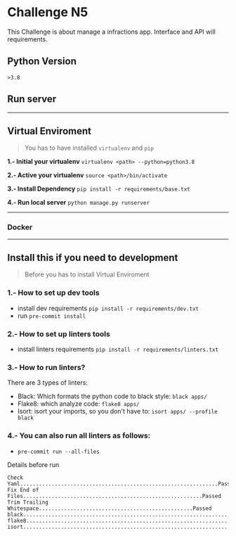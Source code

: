 # Challenge N5
This Challenge is about manage a infractions app. Interface and API will requirements.

## Python Version
`>3.8`

## Run server

***
## Virtual Enviroment
> You has to have installed  `virtualenv` and `pip`

**1.- Initial your virtualenv**
`virtualenv <path> --python=python3.8`

**2.- Active your virtualenv**
`source <path>/bin/activate`

**3.- Install Dependency**
`pip install -r requirements/base.txt`

**4.- Run local server**
`python manage.py runserver`
***
### Docker

***
## Install this if you need to development
> Before you has to install Virtual Enviroment

### 1.- How to set up dev tools
* install dev requirements  `pip install -r requirements/dev.txt`
* run  `pre-commit install`

### 2.- How to set up linters tools
* install linters requirements  `pip install -r requirements/linters.txt`

### 3.- How to run linters?
There are 3 types of linters:
* Black: Which formats the python code to black style: `black apps/`
* Flake8: which analyze code: `flake8 apps/`
* Isort: isort your imports, so you don't have to: `isort apps/ --profile black`

### 4.- You can also run all linters as follows:

* `pre-commit run --all-files`

Details before run
```
Check Yaml...............................................................Passed
Fix End of Files.........................................................Passed
Trim Trailing Whitespace.................................................Passed
black....................................................................Passed
flake8...................................................................Passed
isort....................................................................Passed
```
